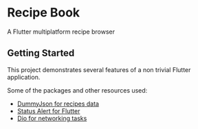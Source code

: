 # Recipe Book

A Flutter multiplatform recipe browser

## Getting Started

This project demonstrates several features of a non trivial Flutter application.

Some of the packages and other resources used:

- [DummyJson for recipes data](https://dummyjson.com/docs/recipes)
- [Status Alert for Flutter](https://pub.dev/packages/status_alert)
- [Dio for networking tasks](https://pub.dev/packages/dio)